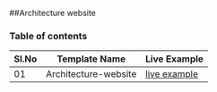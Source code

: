 ##Architecture website
 

### Table of contents



|Sl.No| Template Name  | Live Example |
|-----|----------------|--------------|
|  01  | Architecture-website	                                                  |[live example](https://maryamasalian.github.io/Architecture-website/)|	    
